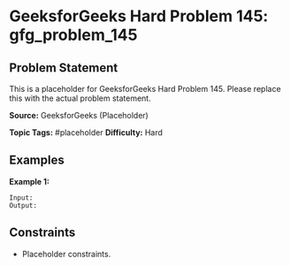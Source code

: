 # GeeksforGeeks Hard Problem 145: gfg_problem_145

## Problem Statement

This is a placeholder for GeeksforGeeks Hard Problem 145.
Please replace this with the actual problem statement.

**Source:** GeeksforGeeks (Placeholder)

**Topic Tags:** #placeholder
**Difficulty:** Hard

## Examples

**Example 1:**

```
Input:
Output:
```

## Constraints

- Placeholder constraints.
